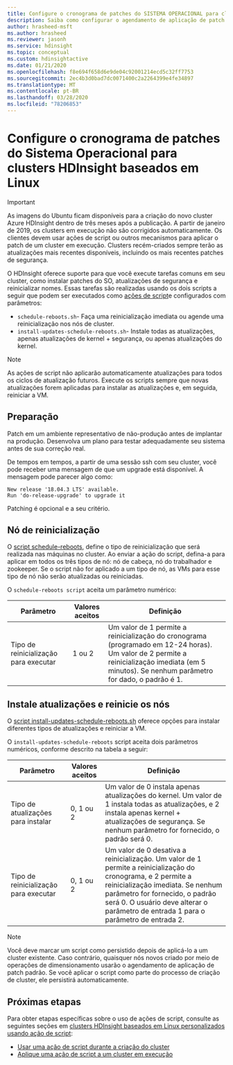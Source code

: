 ```yaml
---
title: Configure o cronograma de patches do SISTEMA OPERACIONAL para clusters Azure HDInsight
description: Saiba como configurar o agendamento de aplicação de patch no SO para clusters HDInsight baseados em Linux.
author: hrasheed-msft
ms.author: hrasheed
ms.reviewer: jasonh
ms.service: hdinsight
ms.topic: conceptual
ms.custom: hdinsightactive
ms.date: 01/21/2020
ms.openlocfilehash: f8e694f658d6e9de04c92001214ecd5c32ff7753
ms.sourcegitcommit: 2ec4b3d0bad7dc0071400c2a2264399e4fe34897
ms.translationtype: MT
ms.contentlocale: pt-BR
ms.lasthandoff: 03/28/2020
ms.locfileid: "78206853"
---
```

# <a name="configure-the-os-patching-schedule-for-linux-based-hdinsight-clusters"></a>Configure o cronograma de patches do Sistema Operacional para clusters HDInsight baseados em Linux

> [!IMPORTANT]
> As imagens do Ubuntu ficam disponíveis para a criação do novo cluster Azure HDInsight dentro de três meses após a publicação. A partir de janeiro de 2019, os clusters em execução não são corrigidos automaticamente. Os clientes devem usar ações de script ou outros mecanismos para aplicar o patch de um cluster em execução. Clusters recém-criados sempre terão as atualizações mais recentes disponíveis, incluindo os mais recentes patches de segurança.

O HDInsight oferece suporte para que você execute tarefas comuns em seu cluster, como instalar patches do SO, atualizações de segurança e reinicializar nomes. Essas tarefas são realizadas usando os dois scripts a seguir que podem ser executados como [ações de script](hdinsight-hadoop-customize-cluster-linux.md)e configurados com parâmetros:

- `schedule-reboots.sh`- Faça uma reinicialização imediata ou agende uma reinicialização nos nós de cluster.
- `install-updates-schedule-reboots.sh`- Instale todas as atualizações, apenas atualizações de kernel + segurança, ou apenas atualizações do kernel.

> [!NOTE]  
> As ações de script não aplicarão automaticamente atualizações para todos os ciclos de atualização futuros. Execute os scripts sempre que novas atualizações forem aplicadas para instalar as atualizações e, em seguida, reiniciar a VM.

## <a name="preparation"></a>Preparação

Patch em um ambiente representativo de não-produção antes de implantar na produção. Desenvolva um plano para testar adequadamente seu sistema antes de sua correção real.

De tempos em tempos, a partir de uma sessão ssh com seu cluster, você pode receber uma mensagem de que um upgrade está disponível. A mensagem pode parecer algo como:

```
New release '18.04.3 LTS' available.
Run 'do-release-upgrade' to upgrade it
```

Patching é opcional e a seu critério.

## <a name="restart-nodes"></a>Nó de reinicialização
  
O [script schedule-reboots](https://hdiconfigactions.blob.core.windows.net/linuxospatchingrebootconfigv02/schedule-reboots.sh), define o tipo de reinicialização que será realizada nas máquinas no cluster. Ao enviar a ação do script, defina-a para aplicar em todos os três tipos de nó: nó de cabeça, nó do trabalhador e zookeeper. Se o script não for aplicado a um tipo de nó, as VMs para esse tipo de nó não serão atualizadas ou reiniciadas.

O `schedule-reboots script` aceita um parâmetro numérico:

| Parâmetro | Valores aceitos | Definição |
| --- | --- | --- |
| Tipo de reinicialização para executar | 1 ou 2 | Um valor de 1 permite a reinicialização do cronograma (programado em 12-24 horas). Um valor de 2 permite a reinicialização imediata (em 5 minutos). Se nenhum parâmetro for dado, o padrão é 1. |  

## <a name="install-updates-and-restart-nodes"></a>Instale atualizações e reinicie os nós

O [script install-updates-schedule-reboots.sh](https://hdiconfigactions.blob.core.windows.net/linuxospatchingrebootconfigv02/install-updates-schedule-reboots.sh) oferece opções para instalar diferentes tipos de atualizações e reiniciar a VM.

O `install-updates-schedule-reboots` script aceita dois parâmetros numéricos, conforme descrito na tabela a seguir:

| Parâmetro | Valores aceitos | Definição |
| --- | --- | --- |
| Tipo de atualizações para instalar | 0, 1 ou 2 | Um valor de 0 instala apenas atualizações do kernel. Um valor de 1 instala todas as atualizações, e 2 instala apenas kernel + atualizações de segurança. Se nenhum parâmetro for fornecido, o padrão será 0. |
| Tipo de reinicialização para executar | 0, 1 ou 2 | Um valor de 0 desativa a reinicialização. Um valor de 1 permite a reinicialização do cronograma, e 2 permite a reinicialização imediata. Se nenhum parâmetro for fornecido, o padrão será 0. O usuário deve alterar o parâmetro de entrada 1 para o parâmetro de entrada 2. |

> [!NOTE]
> Você deve marcar um script como persistido depois de aplicá-lo a um cluster existente. Caso contrário, quaisquer nós novos criado por meio de operações de dimensionamento usarão o agendamento de aplicação de patch padrão. Se você aplicar o script como parte do processo de criação de cluster, ele persistirá automaticamente.

## <a name="next-steps"></a>Próximas etapas

Para obter etapas específicas sobre o uso de ações de script, consulte as seguintes seções em [clusters HDInsight baseados em Linux personalizados usando ação de script](hdinsight-hadoop-customize-cluster-linux.md):

- [Usar uma ação de script durante a criação do cluster](hdinsight-hadoop-customize-cluster-linux.md#script-action-during-cluster-creation)
- [Aplique uma ação de script a um cluster em execução](hdinsight-hadoop-customize-cluster-linux.md#script-action-to-a-running-cluster)
